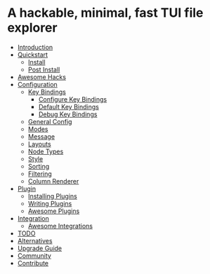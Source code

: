 # A hackable, minimal, fast TUI file explorer

- [Introduction][1]
- [Quickstart][2]
  - [Install][3]
  - [Post Install][4]
- [Awesome Hacks][30]
- [Configuration][5]
  - [Key Bindings][27]
    - [Configure Key Bindings][28]
    - [Default Key Bindings][14]
    - [Debug Key Bindings][29]
  - [General Config][6]
  - [Modes][7]
  - [Message][8]
  - [Layouts][9]
  - [Node Types][10]
  - [Style][11]
  - [Sorting][12]
  - [Filtering][13]
  - [Column Renderer][26]
- [Plugin][15]
  - [Installing Plugins][16]
  - [Writing Plugins][17]
  - [Awesome Plugins][18]
- [Integration][19]
  - [Awesome Integrations][20]
- [TODO][21]
- [Alternatives][22]
- [Upgrade Guide][23]
- [Community][24]
- [Contribute][25]

[1]: introduction.md
[2]: quickstart.md
[3]: install.md
[4]: post-install.md
[5]: configuration.md
[6]: general-config.md
[7]: modes.md
[8]: message.md
[9]: layouts.md
[10]: node_types.md
[11]: style.md
[12]: sorting.md
[13]: filtering.md
[14]: default-key-bindings.md
[15]: plugin.md
[16]: installing-plugins.md
[17]: writing-plugins.md
[18]: awesome-plugins.md
[19]: integration.md
[20]: awesome-integrations.md
[21]: todo.md
[22]: alternatives.md
[23]: upgrade-guide.md
[24]: community.md
[25]: contribute.md
[26]: column-renderer.md
[27]: key-bindings.md
[28]: configure-key-bindings.md
[29]: debug-key-bindings.md
[30]: awesome-hacks.md
